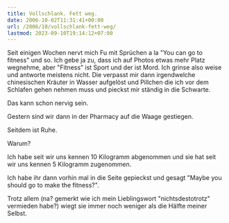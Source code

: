 ```yaml
---
title: Vollschlank. Fett weg.
date: 2006-10-02T11:31:41+00:00
url: /2006/10/vollschlank-fett-weg/
lastmod: 2023-09-10T19:14:12+07:00
---
```

Seit einigen Wochen nervt mich Fu mit Sprüchen a la "You can go to fitness" und so. Ich gebe ja zu, dass ich auf Photos etwas mehr Platz wegnehme, aber "Fitness" ist Sport und der ist Mord. Ich grinse also weise und antworte meistens nicht. Die verpasst mir dann irgendwelche chinesischen Kräuter in Wasser aufgelöst und Pillchen die ich vor dem Schlafen gehen nehmen muss und pieckst mir ständig in die Schwarte.

Das kann schon nervig sein.

Gestern sind wir dann in der Pharmacy auf die Waage gestiegen.

Seitdem ist Ruhe.

Warum?

Ich habe seit wir uns kennen 10 Kilogramm abgenommen und sie hat seit wir uns kennen 5 Kilogramm zugenommen.

Ich habe ihr dann vorhin mal in die Seite gepieckst und gesagt "Maybe you should go to make the fitness?".

Trotz allem (na? gemerkt wie ich mein Lieblingswort "nichtsdestotrotz" vermieden habe?) wiegt sie immer noch weniger als die Hälfte meiner Selbst.
